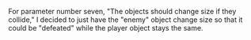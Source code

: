 For parameter number seven, "The objects should change size if they collide," I decided to just have the "enemy" object change size so that it could be "defeated" while the player object stays the same.